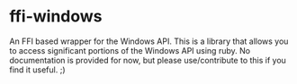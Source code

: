 # ffi-windows
An FFI based wrapper for the Windows API. This is a library that allows you to access significant portions of the Windows API using ruby. No documentation is provided for now, but please use/contribute to this if you find it useful. ;)
